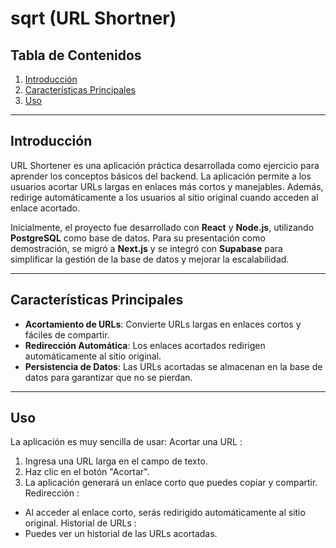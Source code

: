 # **sqrt (URL Shortner)**

## **Tabla de Contenidos**
1. [Introducción](#introducción)
2. [Características Principales](#características-principales)
4. [Uso](#uso)

---

## **Introducción**

URL Shortener es una aplicación práctica desarrollada como ejercicio para aprender los conceptos básicos del backend. La aplicación permite a los usuarios acortar URLs largas en enlaces más cortos y manejables. Además, redirige automáticamente a los usuarios al sitio original cuando acceden al enlace acortado.

Inicialmente, el proyecto fue desarrollado con **React** y **Node.js**, utilizando **PostgreSQL** como base de datos. Para su presentación como demostración, se migró a **Next.js** y se integró con **Supabase** para simplificar la gestión de la base de datos y mejorar la escalabilidad.

---

## **Características Principales**
- **Acortamiento de URLs**: Convierte URLs largas en enlaces cortos y fáciles de compartir.
- **Redirección Automática**: Los enlaces acortados redirigen automáticamente al sitio original.
- **Persistencia de Datos**: Las URLs acortadas se almacenan en la base de datos para garantizar que no se pierdan.
  

---
## **Uso**
La aplicación es muy sencilla de usar:
Acortar una URL :
1. Ingresa una URL larga en el campo de texto.
2. Haz clic en el botón "Acortar".
3. La aplicación generará un enlace corto que puedes copiar y compartir.
Redirección :
- Al acceder al enlace corto, serás redirigido automáticamente al sitio original.
Historial de URLs :
- Puedes ver un historial de las URLs acortadas.
